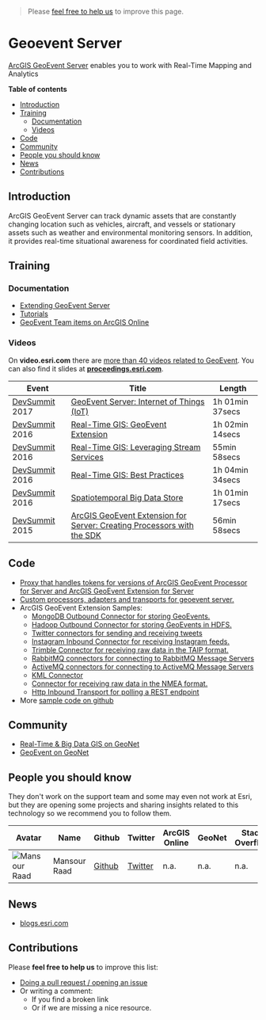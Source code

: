 > Please [feel free to help us](#contributions) to improve this page.

# Geoevent Server
[ArcGIS GeoEvent Server](http://www.esri.com/arcgis/products/geoevent-server)
enables you to work with Real-Time Mapping and Analytics


<!-- START doctoc generated TOC please keep comment here to allow auto update -->
<!-- DON'T EDIT THIS SECTION, INSTEAD RE-RUN doctoc TO UPDATE -->
**Table of contents**

- [Introduction](#introduction)
- [Training](#training)
  - [Documentation](#documentation)
  - [Videos](#videos)
- [Code](#code)
- [Community](#community)
- [People you should know](#people-you-should-know)
- [News](#news)
- [Contributions](#contributions)

<!-- END doctoc generated TOC please keep comment here to allow auto update -->

## Introduction
ArcGIS GeoEvent Server can track dynamic assets that are constantly changing
location such as vehicles, aircraft, and vessels or stationary assets such as
weather and environmental monitoring sensors. In addition, it provides real-time
situational awareness for coordinated field activities.

## Training
### Documentation

* [Extending GeoEvent Server](http://server.arcgis.com/en/geoevent/latest/administer/extending-geoevent-server.htm)
* [Tutorials](http://www.arcgis.com/home/search.html?q=tutorial%20owner%3AGeoEventTeam&t=content)
* [GeoEvent Team items on ArcGIS Online](http://www.arcgis.com/home/search.html?q=owner%3AGeoEventTeam&t=content&focus=all)

### Videos
On **video.esri.com** there are [more than 40 videos related to GeoEvent](http://www.esri.com/videos/search?q=geoevent#?sortby=recent&channels=esri,Events,ArcGIS,Industries,ArcGIS,esri). You can also find it slides at [**proceedings.esri.com**](https://www.google.es/webhp?sourceid=chrome-instant&ion=1&espv=2&ie=UTF-8#q=geoevent+site:proceedings.esri.com).


|Event|Title|Length|
|---|---|---|
|[DevSummit](http://www.esri.com/events/devsummit) 2017|[GeoEvent Server: Internet of Things (IoT)](https://www.youtube.com/watch?v=n-UGR-QJ0m4&list=PLaPDDLTCmy4Z844nQ0aFdRCTICoNDPf7E&index=1)|1h 01min 37secs
|[DevSummit](http://www.esri.com/events/devsummit) 2016|[Real-Time GIS: GeoEvent Extension](http://www.esri.com/videos/watch?videoid=5019&channelid=LegacyVideo&isLegacy=true&title=real-time-gis:-geoevent-extension)|1h 02min 14secs
|[DevSummit](http://www.esri.com/events/devsummit) 2016|[Real-Time GIS: Leveraging Stream Services](http://www.esri.com/videos/watch?videoid=5021&channelid=LegacyVideo&isLegacy=true&title=real-time-gis:-leveraging-stream-services)|55min 58secs
|[DevSummit](http://www.esri.com/events/devsummit) 2016|[Real-Time GIS: Best Practices](http://www.esri.com/videos/watch?videoid=4361&isLegacy=true&title=arcgis-geoevent-extension-for-server-creating-processors-with-the-sdk)|1h 04min 34secs
|[DevSummit](http://www.esri.com/events/devsummit) 2016|[Spatiotemporal Big Data Store](http://www.esri.com/videos/watch?videoid=5080&channelid=LegacyVideo&isLegacy=true&title=spatiotemporal-big-data-store)|1h 01min 17secs
|[DevSummit](http://www.esri.com/events/devsummit) 2015|[ArcGIS GeoEvent Extension for Server: Creating Processors with the SDK](http://www.esri.com/videos/watch?videoid=4361&isLegacy=true&title=arcgis-geoevent-extension-for-server-creating-processors-with-the-sdk)|56min 58secs

## Code
* [Proxy that handles tokens for versions of ArcGIS GeoEvent Processor for Server and ArcGIS GeoEvent Extension for Server](https://github.com/Esri/geoevent-datastore-proxy)
* [Custom processors, adapters and transports for geoevent server.](https://github.com/Esri/solutions-geoevent-java)
* ArcGIS GeoEvent Extension Samples:
  * [MongoDB Outbound Connector for storing GeoEvents.](https://github.com/Esri/mongodb-for-geoevent)
  * [Hadoop Outbound Connector for storing GeoEvents in HDFS.](https://github.com/Esri/hadoop-for-geoevent)
  * [Twitter connectors for sending and receiving tweets](https://github.com/Esri/twitter-for-geoevent)
  * [Instagram Inbound Connector for receiving Instagram feeds.](https://github.com/Esri/instagram-for-geoevent)
  * [Trimble Connector for receiving raw data in the TAIP format.](https://github.com/Esri/trimble-for-geoevent)
  * [RabbitMQ connectors for connecting to RabbitMQ Message Servers](https://github.com/Esri/rabbitmq-for-geoevent)
  * [ActiveMQ connectors for connecting to ActiveMQ Message Servers](https://github.com/Esri/activemq-for-geoevent)
  * [KML Connector](https://github.com/Esri/kml-for-geoevent)
  * [Connector for receiving raw data in the NMEA format.](https://github.com/Esri/nmea-for-geoevent)
  * [Http Inbound Transport for polling a REST endpoint](https://github.com/Esri/httpPoll-for-geoevent)
* More [sample code on github](https://github.com/Esri?utf8=%E2%9C%93&q=geoev)

## Community
* [Real-Time & Big Data GIS on GeoNet](https://geonet.esri.com/groups/real-time-gis)
* [GeoEvent on GeoNet](https://geonet.esri.com/community/gis/enterprise-gis/geoevent)

## People you should know
They don't work on the support team and some may even not work at Esri,
but they are opening some projects and sharing insights related to this
technology so we recommend you to follow them.

|Avatar|Name|Github|Twitter|ArcGIS Online|GeoNet|Stack Overflow|
|---|---|---|---|---|---|---|
|![Mansour Raad](https://avatars2.githubusercontent.com/u/984730?v=3&s=50)|Mansour Raad|[Github](https://github.com/mraad)|[Twitter](mraad)|n.a.|n.a.|n.a.|

## News
* [blogs.esri.com](https://www.esri.com/search?filter=Blogs&q=geoevent&search=Search)

## Contributions
Please **feel free to help us** to improve this list:

* [Doing a pull request / opening an issue](https://github.com/hhkaos/awesome-arcgis#contributions)
* Or writing a comment:
  * If you find a broken link
  * Or if we are missing a nice resource.
